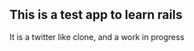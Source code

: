 This is a test app to learn rails
---------------------------------

It is a twitter like clone, and a work in progress